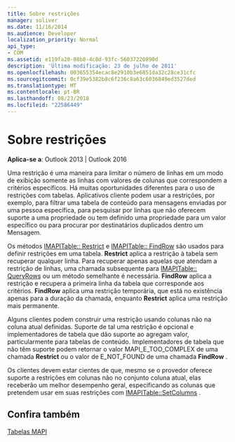 ```yaml
---
title: Sobre restrições
manager: soliver
ms.date: 11/16/2014
ms.audience: Developer
localization_priority: Normal
api_type:
- COM
ms.assetid: e119fa20-08b8-4c8d-93fc-56037220890d
description: 'Última modificação: 23 de julho de 2011'
ms.openlocfilehash: 003655354ecac8e2910b3e6851da32c28ce31cfc
ms.sourcegitcommit: 0cf39e5382b8c6f236c8a63c6036849ed3527ded
ms.translationtype: MT
ms.contentlocale: pt-BR
ms.lasthandoff: 08/23/2018
ms.locfileid: "22586449"
---
```

# <a name="about-restrictions"></a>Sobre restrições

  
  
**Aplica-se a**: Outlook 2013 | Outlook 2016 
  
Uma restrição é uma maneira para limitar o número de linhas em um modo de exibição somente as linhas com valores de colunas que correspondem a critérios específicos. Há muitas oportunidades diferentes para o uso de restrições com tabelas. Aplicativos cliente podem usar a restrições, por exemplo, para filtrar uma tabela de conteúdo para mensagens enviadas por uma pessoa específica, para pesquisar por linhas que não oferecem suporte a uma propriedade ou tem definido uma propriedade para um valor específico ou para procurar por destinatários duplicados dentro um Mensagem. 
  
Os métodos [IMAPITable:: Restrict](imapitable-restrict.md) e [IMAPITable:: FindRow](imapitable-findrow.md) são usados para definir restrições em uma tabela. **Restrict** aplica a restrição à tabela sem recuperar qualquer linha. Para recuperar apenas aquelas que atendam a restrição de linhas, uma chamada subsequente para [IMAPITable:: QueryRows](imapitable-queryrows.md) ou um método semelhante é necessária. **FindRow** aplica a restrição e recupera a primeira linha da tabela que corresponde aos critérios. **FindRow** aplica uma restrição temporária, que está no existência apenas para a duração da chamada, enquanto **Restrict** aplica uma restrição mais permanente. 
  
Alguns clientes podem construir uma restrição usando colunas não na coluna atual definidas. Suporte de tal uma restrição é opcional e implementadores de tabela que dão suporte ao agregam valor, particularmente para tabelas de conteúdo. Implementadores de tabela que não têm suporte podem retornar o valor MAPI_E_TOO_COMPLEX de uma chamada **Restrict** ou o valor de E_NOT_FOUND de uma chamada **FindRow** . 
  
Os clientes devem estar cientes de que, mesmo se o provedor oferece suporte a restrições em colunas não no conjunto coluna atual, elas receberão um melhor desempenho geral, especificando as colunas que pretendem usar em suas restrições com [IMAPITable::SetColumns](imapitable-setcolumns.md) .
  
## <a name="see-also"></a>Confira também



[Tabelas MAPI](mapi-tables.md)

